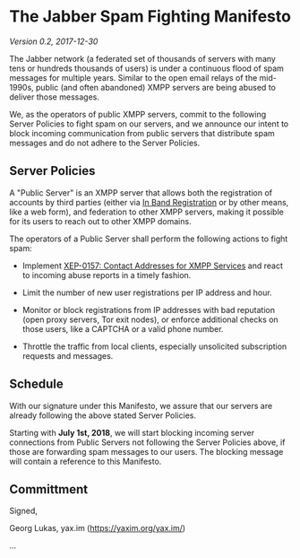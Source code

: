 # The Jabber Spam Fighting Manifesto

*Version 0.2, 2017-12-30*

The Jabber network (a federated set of thousands of servers with many
tens or hundreds thousands of users) is under a continuous flood of spam
messages for multiple years. Similar to the open email relays of the
mid-1990s, public (and often abandoned) XMPP servers are being abused to
deliver those messages.

We, as the operators of public XMPP servers, commit to the following
Server Policies to fight spam on our servers, and we announce our intent
to block incoming communication from public servers that distribute spam
messages and do not adhere to the Server Policies.

## Server Policies

A "Public Server" is an XMPP server that allows both the registration of
accounts by third parties (either via [In Band Registration][XEP-0077]
or by other means, like a web form), and federation to other XMPP
servers, making it possible for its users to reach out to other XMPP
domains.

The operators of a Public Server shall perform the following actions to
fight spam:

* Implement [XEP-0157: Contact Addresses for XMPP Services][XEP-0157] and
  react to incoming abuse reports in a timely fashion.

* Limit the number of new user registrations per IP address and hour.

* Monitor or block registrations from IP addresses with bad reputation
  (open proxy servers, Tor exit nodes), or enforce additional checks on
  those users, like a CAPTCHA or a valid phone number.

* Throttle the traffic from local clients, especially unsolicited
  subscription requests and messages.

[XEP-0077]: https://xmpp.org/extensions/xep-0077.html
[XEP-0157]: https://xmpp.org/extensions/xep-0157.html

## Schedule

With our signature under this Manifesto, we assure that our servers are
already following the above stated Server Policies.

Starting with **July 1st, 2018**, we will start blocking incoming server
connections from Public Servers not following the Server Policies above,
if those are forwarding spam messages to our users. The blocking message
will contain a reference to this Manifesto.

## Committment

Signed,

Georg Lukas, yax.im (https://yaxim.org/yax.im/)

...
